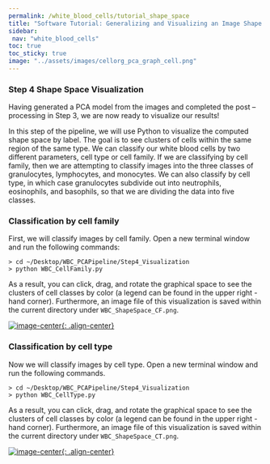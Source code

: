 ```yaml
---
permalink: /white_blood_cells/tutorial_shape_space
title: "Software Tutorial: Generalizing and Visualizing an Image Shape Space"
sidebar:
 nav: "white_blood_cells"
toc: true
toc_sticky: true
image: "../assets/images/cellorg_pca_graph_cell.png"
---
```


### Step 4 Shape Space Visualization

Having generated a PCA model from the images and completed the post – processing in Step 3, we are now ready to visualize our results!

In this step of the pipeline, we will use Python to visualize the computed shape space by label. The goal is to see clusters of cells within the same region of the same type. We can classify our white blood cells by two different parameters, cell type or cell family. If we are classifying by cell family, then we are attempting to classify images into the three classes of granulocytes, lymphocytes, and monocytes. We can also classify by cell type, in which case granulocytes subdivide out into neutrophils, eosinophils, and basophils, so that we are dividing the data into five classes.

### Classification by cell family

First, we will classify images by cell family. Open a new terminal window and run the following commands:

~~~
> cd ~/Desktop/WBC_PCAPipeline/Step4_Visualization
> python WBC_CellFamily.py
~~~

As a result, you can click, drag, and rotate the graphical space to see the clusters of cell classes by color (a legend can be found in the upper right - hand corner). Furthermore, an image file of this visualization is saved within the current directory under `WBC_ShapeSpace_CF.png`.

[![image-center](../assets/images/600px/cellorg_pca_graph.png){: .align-center}](../assets/images/cellorg_pca_graph.png)


### Classification by cell type

Now we will classify images by cell type. Open a new terminal window and run the following commands.

~~~
> cd ~/Desktop/WBC_PCAPipeline/Step4_Visualization
> python WBC_CellType.py
~~~

As a result, you can click, drag, and rotate the graphical space to see the clusters of cell classes by color (a legend can be found in the upper right - hand corner). Furthermore, an image file of this visualization is saved within the current directory under `WBC_ShapeSpace_CT.png`.

[![image-center](../assets/images/600px/cellorg_pca_graph_cell.png){: .align-center}](../assets/images/cellorg_pca_graph_cell.png)
